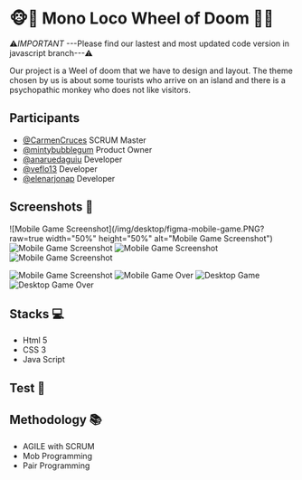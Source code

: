 # 🐵🌴 Mono Loco Wheel of Doom 🌴🐵

⚠*IMPORTANT* ---Please find our lastest and most updated code version in javascript branch---⚠

Our project is a Weel of doom that we have to design and layout. The theme chosen by us is about some tourists who arrive on an island and there is a psychopathic monkey who does not like visitors.


## Participants

- [@CarmenCruces](https://github.com/CarmenCruces) SCRUM Master
- [@mintybubblegum](https://github.com/mintybubblegum) Product Owner
- [@anaruedaguiu](https://github.com/anaruedaguiu) Developer
- [@veflo13](https://github.com/veflo13) Developer
- [@elenarjonap](https://github.com/elenarjonap) Developer

## Screenshots 📸

![Mobile Game Screenshot](/img/desktop/figma-mobile-game.PNG?raw=true width="50%" height="50%"  alt="Mobile Game Screenshot")
<img src="file:///C:/Users/Usuario/Documents/formaciones-factoria-5/projects/project-3/figma-mobile-game.PNG" style="width=200px;" alt="Mobile Game Screenshot"/>
<img src="file:///C:/Users/Usuario/Documents/formaciones-factoria-5/projects/project-3/figma-mobile-game.PNG" style="width=200px;" alt="Mobile Game Screenshot"/>
<img src="file:///C:/Users/Usuario/Documents/formaciones-factoria-5/projects/project-3/figma-mobile-game.PNG" style="width=200px;" alt="Mobile Game Screenshot"/>

![Mobile Game Screenshot](file:///C:/Users/Usuario/Documents/formaciones-factoria-5/projects/project-3/figma-mobile-game.PNG)
![Mobile Game Over](file:///C:/Users/Usuario/Documents/formaciones-factoria-5/projects/project-3/figma-mobile-gameover.PNG)
![Desktop Game](file:///C:/Users/Usuario/Documents/formaciones-factoria-5/projects/project-3/figma-desktop-game.PNG)
![Desktop Game Over](file:///C:/Users/Usuario/Documents/formaciones-factoria-5/projects/project-3/figma-desktop-gameover.PNG)

## Stacks 💻

- Html 5
- CSS 3
- Java Script

## Test 🧪

## Methodology 📚

- AGILE with SCRUM
- Mob Programming
- Pair Programming

